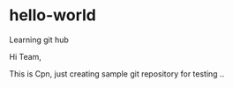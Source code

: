 # hello-world
Learning git hub

Hi Team,

This is Cpn, just creating sample git repository for testing ..
